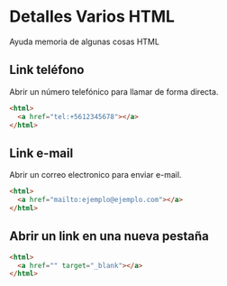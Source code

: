 # Detalles Varios HTML
Ayuda memoria de algunas cosas HTML

## Link teléfono
Abrir un número telefónico para llamar de forma directa.
```html
<html>
  <a href="tel:+5612345678"></a>
</html>
```

## Link e-mail
Abrir un correo electronico para enviar e-mail.
```html
<html>
  <a href="mailto:ejemplo@ejemplo.com"></a>
</html>
```

## Abrir un link en una nueva pestaña
```html
<html>
  <a href="" target="_blank"></a>
</html>
```

